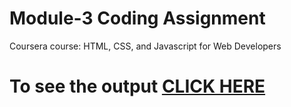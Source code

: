 
# Module-3 Coding Assignment

Coursera course: HTML, CSS, and Javascript for Web Developers

# To see the output [CLICK HERE](https://github.com/DevGajjar12/Module_3-Coding-Assignments/blob/main/index.html)
